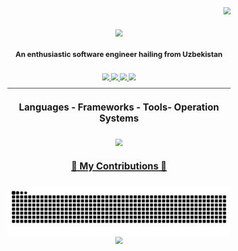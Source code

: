 <img align="right" src="https://visitor-badge.laobi.icu/badge?page_id=rarebek.rarebek" />
<h1 align="center">
  <img src="https://readme-typing-svg.demolab.com?font=Montserrat&weight=500&size=40&duration=3000&pause=1000&center=true&vCenter=true&random=false&width=435&lines=I'm+Nodirbek;Golang+developer"/>
</h1>

<h3 align="center">An enthusiastic software engineer hailing from Uzbekistan</h3>

<br/>

<div align = "center"
  🌱 I'm currently studying and updating my knowledge in **Golang, TypeScript and other techs**
</div>

<div align = "center">
  <a href = "mailto:nodirbekgolang@gmail.com">
    <img src = "https://img.shields.io/badge/Gmail-D14836?style=for-the-badge&logo=gmail&logoColor=white" target = "_blank" />
  </a>

  <a href = "https://www.linkedin.com/in/nodirbek-no-monov-87a321286/">
  <img src = "https://img.shields.io/badge/LinkedIn-0077B5?style=for-the-badge&logo=linkedin&logoColor=white" target = "_blank"/>
  </a>

  <a href = "https://t.me/raresmth">
    <img src = "https://img.shields.io/badge/Telegram-2CA5E0?style=for-the-badge&logo=telegram&logoColor=white" target = "_blank" />
  </a>

  <img src = "https://img.shields.io/badge/Arch_Linux-1793D1?style=for-the-badge&logo=arch-linux&logoColor=white" />
  
</div>


<hr/>

<h2 align = "center"> Languages - Frameworks - Tools- Operation Systems </h2>

<br/>

<div align = "center">

  <a href = "https://skillicons.dev">
    <img src = "https://skillicons.dev/icons?i=go,python,arch,html,css,git,github,linux,mysql,postgres,postman,vscode,ubuntu" /> <br>

</div>

<div align = "center">
  <h2> 🐍 My Contributions 🐍 </h2>
  <br>
  <img src = "https://github.com/rarebek/rarebek/blob/output/github-contribution-grid-snake.svg" />
</div>


<div align = "center">
<!--   <img src = "https://github-readme-stats.vercel.app/api/top-langs/?username=rarebek"/> -->

  <img src = "https://github-profile-summary-cards.vercel.app/api/cards/profile-details?username=rarebek" />
</div>
